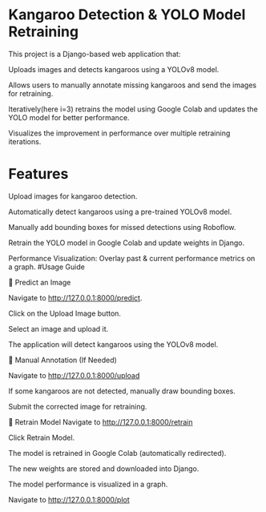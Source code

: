 # Kangaroo Detection & YOLO Model Retraining
This project is a Django-based web application that:

Uploads images and detects kangaroos using a YOLOv8 model.

Allows users to manually annotate missing kangaroos and send the images for retraining.

Iteratively(here i=3) retrains the model using Google Colab and updates the YOLO model for better performance.

Visualizes the improvement in performance over multiple retraining iterations.
# Features

Upload images for kangaroo detection.

Automatically detect kangaroos using a pre-trained YOLOv8 model.

Manually add bounding boxes for missed detections using Roboflow.

Retrain the YOLO model in Google Colab and update weights in Django.

Performance Visualization: Overlay past & current performance metrics on a graph.
#Usage Guide

🔹 Predict an Image

Navigate to http://127.0.0.1:8000/predict.

Click on the Upload Image button.

Select an image and upload it.

The application will detect kangaroos using the YOLOv8 model.

🔹 Manual Annotation (If Needed)

Navigate to http://127.0.0.1:8000/upload

If some kangaroos are not detected, manually draw bounding boxes.

Submit the corrected image for retraining.

🔹 Retrain Model
Navigate to http://127.0.0.1:8000/retrain

Click Retrain Model.

The model is retrained in Google Colab (automatically redirected).

The new weights are stored and downloaded into Django.

The model performance is visualized in a graph.

Navigate to http://127.0.0.1:8000/plot
